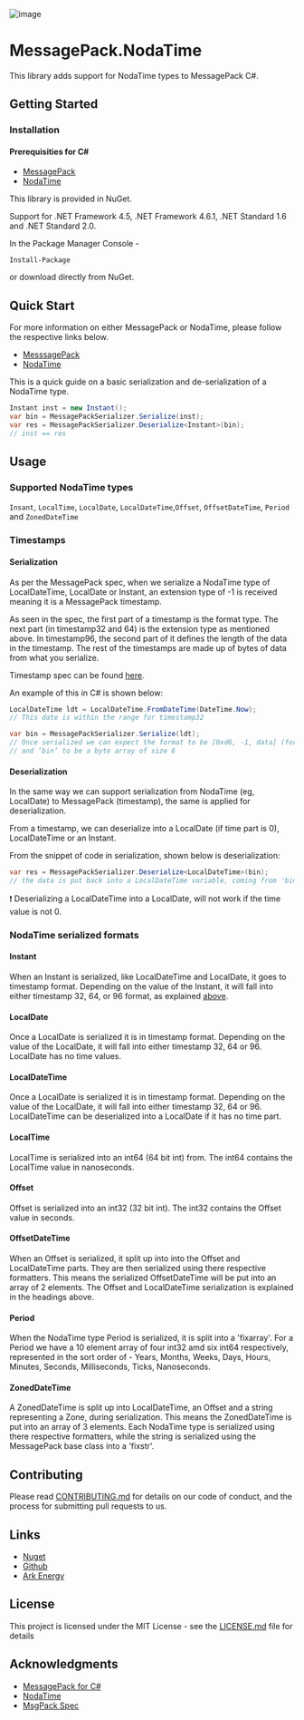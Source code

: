 ![image](http://www.ark-energy.eu/wp-content/uploads/ark-dark.png)
# MessagePack.NodaTime

This library adds support for NodaTime types to MessagePack C#.

## Getting Started

### Installation
#### Prerequisities for C#
* [MessagePack](https://www.nuget.org/packages/MessagePack/)
* [NodaTime](https://www.nuget.org/packages/NodaTime/)


This library is provided in NuGet.

Support for .NET Framework 4.5, .NET Framework 4.6.1, .NET Standard 1.6 and .NET Standard 2.0.

In the Package Manager Console -
```
Install-Package
```
or download directly from NuGet.

## Quick Start
For more information on either MessagePack or NodaTime, please follow the respective links below. 
* [MesssagePack](https://github.com/neuecc/MessagePack-CSharp/blob/master/README.md)
* [NodaTime](https://nodatime.org/)

This is a quick guide on a basic serialization and de-serialization of a NodaTime type.

```csharp
Instant inst = new Instant();
var bin = MessagePackSerializer.Serialize(inst);
var res = MessagePackSerializer.Deserialize<Instant>(bin);
// inst == res
```

## Usage
### Supported NodaTime types
 `Insant`, `LocalTime`,  `LocalDate`,  `LocalDateTime`,`Offset`, `OffsetDateTime`, `Period` and `ZonedDateTime`

### Timestamps
#### Serialization
As per the MessagePack spec, when we serialize a NodaTime type of LocalDateTime, LocalDate or Instant, an extension type of -1 is received meaning it is a MessagePack timestamp.

As seen in the spec, the first part of a timestamp is the format type. The next part (in timestamp32 and 64) is the extension type as mentioned above. In timestamp96, the second part of it defines the length of the data in the timestamp. The rest of the timestamps are made up of bytes of data from what you serialize.

Timestamp spec can be found [here](https://github.com/msgpack/msgpack/blob/master/spec.md#timestamp-extension-type).

An example of this in C# is shown below:
```csharp
LocalDateTime ldt = LocalDateTime.FromDateTime(DateTime.Now);
// This date is within the range for timestamp32

var bin = MessagePackSerializer.Serialize(ldt);
// Once serialized we can expect the format to be [0xd6, -1, data] (format, extension type, data in bytes),
// and ‘bin’ to be a byte array of size 6
```

#### Deserialization
In the same way we can support serialization from NodaTime (eg, LocalDate) to MessagePack (timestamp), the same is applied for deserialization. 

From a timestamp, we can deserialize into a LocalDate (if time part is 0), LocalDateTime or an Instant.

From the snippet of code in serialization, shown below is deserialization:
```csharp
var res = MessagePackSerializer.Deserialize<LocalDateTime>(bin);
// the data is put back into a LocalDateTime variable, coming from 'bin' in serialization
```
:heavy_exclamation_mark: Deserializing a LocalDateTime into a LocalDate, will not work if the time value is not 0.

### NodaTime serialized formats
#### Instant
When an Instant is serialized, like LocalDateTime and LocalDate, it goes to timestamp format. Depending on the value of the Instant, 
it will fall into either timestamp 32, 64, or 96 format, as explained [above](https://github.com/ARKlab/MessagePack/blob/feature/Create-Nodatime-Extensions/README.md#timestamps).

#### LocalDate
Once a LocalDate is serialized it is in timestamp format. Depending on the value of the LocalDate, it will fall into either 
timestamp 32, 64 or 96. LocalDate has no time values.

#### LocalDateTime
Once a LocalDate is serialized it is in timestamp format. Depending on the value of the LocalDate, it will fall into either 
timestamp 32, 64 or 96. LocalDateTime can be deserialized into a LocalDate if it has no time part.

#### LocalTime
LocalTime is serialized into an int64 (64 bit int) from. The int64 contains the LocalTime value in nanoseconds.

#### Offset
Offset is serialized into an int32 (32 bit int). The int32 contains the Offset value in seconds.

#### OffsetDateTime
When an Offset is serialized, it split up into into the Offset and LocalDateTime parts.
They are then serialized using there respective formatters. 
This means the serialized OffsetDateTime will be put into an array of 2 elements.
The Offset and LocalDateTime serialization is explained in the headings above.

#### Period
When the NodaTime type Period is serialized, it is split into a 'fixarray'. 
For a Period we have a 10 element array of four int32 amd six int64 respectively, represented in the sort order of - 
Years, Months, Weeks, Days, Hours, Minutes, Seconds, Milliseconds, Ticks, Nanoseconds.

#### ZonedDateTime
A ZonedDateTime is split up into LocalDateTime, an Offset and a string representing a Zone, during serialization.
This means the ZonedDateTime is put into an array of 3 elements.
Each NodaTime type is serialized using there respective formatters, 
while the string is serialized using the MessagePack base class into a 'fixstr'.

## Contributing
Please read [CONTRIBUTING.md]() for details on our code of conduct, and the process for submitting pull requests to us.

## Links
* [Nuget]()
* [Github](https://github.com/ARKlab/MessagePack)
* [Ark Energy](http://www.ark-energy.eu/)


## License
This project is licensed under the MIT License - see the [LICENSE.md](https://github.com/ARKlab/MessagePack/blob/feature/Create-Nodatime-Extensions/LICENSE) file for details

## Acknowledgments
* [MessagePack for C#](https://github.com/neuecc/MessagePack-CSharp)
* [NodaTime](https://nodatime.org/)
* [MsgPack Spec](https://github.com/msgpack/msgpack/blob/master/spec.md)
